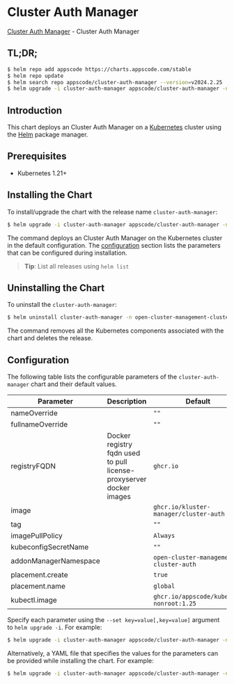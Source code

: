 # Cluster Auth Manager

[Cluster Auth Manager](https://github.com/kluster-manager/cluster-auth) - Cluster Auth Manager

## TL;DR;

```bash
$ helm repo add appscode https://charts.appscode.com/stable
$ helm repo update
$ helm search repo appscode/cluster-auth-manager --version=v2024.2.25
$ helm upgrade -i cluster-auth-manager appscode/cluster-auth-manager -n open-cluster-management-cluster-auth --create-namespace --version=v2024.2.25
```

## Introduction

This chart deploys an Cluster Auth Manager on a [Kubernetes](http://kubernetes.io) cluster using the [Helm](https://helm.sh) package manager.

## Prerequisites

- Kubernetes 1.21+

## Installing the Chart

To install/upgrade the chart with the release name `cluster-auth-manager`:

```bash
$ helm upgrade -i cluster-auth-manager appscode/cluster-auth-manager -n open-cluster-management-cluster-auth --create-namespace --version=v2024.2.25
```

The command deploys an Cluster Auth Manager on the Kubernetes cluster in the default configuration. The [configuration](#configuration) section lists the parameters that can be configured during installation.

> **Tip**: List all releases using `helm list`

## Uninstalling the Chart

To uninstall the `cluster-auth-manager`:

```bash
$ helm uninstall cluster-auth-manager -n open-cluster-management-cluster-auth
```

The command removes all the Kubernetes components associated with the chart and deletes the release.

## Configuration

The following table lists the configurable parameters of the `cluster-auth-manager` chart and their default values.

|       Parameter       |                             Description                             |                      Default                       |
|-----------------------|---------------------------------------------------------------------|----------------------------------------------------|
| nameOverride          |                                                                     | <code>""</code>                                    |
| fullnameOverride      |                                                                     | <code>""</code>                                    |
| registryFQDN          | Docker registry fqdn used to pull license-proxyserver docker images | <code>ghcr.io</code>                               |
| image                 |                                                                     | <code>ghcr.io/kluster-manager/cluster-auth</code>  |
| tag                   |                                                                     | <code>""</code>                                    |
| imagePullPolicy       |                                                                     | <code>Always</code>                                |
| kubeconfigSecretName  |                                                                     | <code>""</code>                                    |
| addonManagerNamespace |                                                                     | <code>open-cluster-management-cluster-auth</code>  |
| placement.create      |                                                                     | <code>true</code>                                  |
| placement.name        |                                                                     | <code>global</code>                                |
| kubectl.image         |                                                                     | <code>ghcr.io/appscode/kubectl-nonroot:1.25</code> |


Specify each parameter using the `--set key=value[,key=value]` argument to `helm upgrade -i`. For example:

```bash
$ helm upgrade -i cluster-auth-manager appscode/cluster-auth-manager -n open-cluster-management-cluster-auth --create-namespace --version=v2024.2.25 --set registryFQDN=ghcr.io
```

Alternatively, a YAML file that specifies the values for the parameters can be provided while
installing the chart. For example:

```bash
$ helm upgrade -i cluster-auth-manager appscode/cluster-auth-manager -n open-cluster-management-cluster-auth --create-namespace --version=v2024.2.25 --values values.yaml
```
